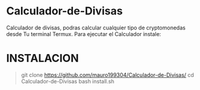 # Calculador-de-Divisas
Calculador de divisas, podras calcular cualquier tipo de cryptomonedas desde Tu terminal Termux.
Para ejecutar el Calculador instale: 
# INSTALACION
>git clone https://github.com/mauro199304/Calculador-de-Divisas/
>cd Calculador-de-Divisas
>bash install.sh

